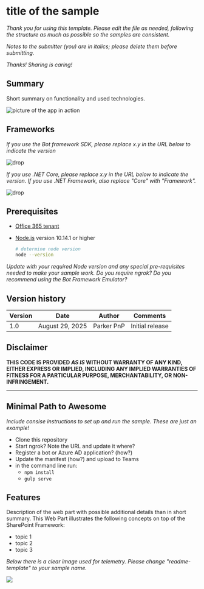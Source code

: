 # title of the sample

_Thank you for using this template. Please edit the file as needed, following the structure as much as possible so the samples are consistent._

_Notes to the submitter (you) are in italics; please delete them before submitting._

_Thanks! Sharing is caring!_

## Summary

Short summary on functionality and used technologies.

![picture of the app in action](#)

## Frameworks

_If you use the Bot framework SDK, please replace x.y in the URL below to indicate the version_

![drop](https://img.shields.io/badge/Bot&nbsp;Framework-x.y-green.svg)

_If you use .NET Core, please replace x.y in the URL below to indicate the version. If you use .NET Framework, also replace "Core" with "Framework"._

![drop](https://img.shields.io/badge/.NET&nbsp;Core-x.y-green.svg)

## Prerequisites

* [Office 365 tenant](https://dev.office.com/sharepoint/docs/spfx/set-up-your-development-environment)
* [Node.js](https://nodejs.org) version 10.14.1 or higher

    ```bash
    # determine node version
    node --version
    ```

_Update with your required Node version and any special pre-requisites needed to make your sample work. Do you require ngrok? Do you recommend using the Bot Framework Emulator?_

## Version history

Version|Date|Author|Comments
-------|----|----|--------
1.0|August 29, 2025|Parker PnP|Initial release

## Disclaimer

**THIS CODE IS PROVIDED *AS IS* WITHOUT WARRANTY OF ANY KIND, EITHER EXPRESS OR IMPLIED, INCLUDING ANY IMPLIED WARRANTIES OF FITNESS FOR A PARTICULAR PURPOSE, MERCHANTABILITY, OR NON-INFRINGEMENT.**

---

## Minimal Path to Awesome

_Include consise instructions to set up and run the sample. These are just an example!_

* Clone this repository
* Start ngrok? Note the URL and update it where?
* Register a bot or Azure AD application? (how?)
* Update the manifest (how?) and upload to Teams
* in the command line run:
  * `npm install`
  * `gulp serve`

## Features

Description of the web part with possible additional details than in short summary. 
This Web Part illustrates the following concepts on top of the SharePoint Framework:

* topic 1
* topic 2
* topic 3

_Below there is a clear image used for telemetry. Please change "readme-template" to your sample name._

<img src="https://m365-visitor-stats.azurewebsites.net/sp-dev-fx-webparts/samples/readme-template" />